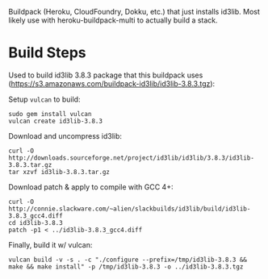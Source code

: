 Buildpack (Heroku, CloudFoundry, Dokku, etc.) that just installs id3lib. Most
likely use with heroku-buildpack-multi to actually build a stack.

Build Steps
===========

Used to build id3lib 3.8.3 package that this buildpack uses (https://s3.amazonaws.com/buildpack-id3lib/id3lib-3.8.3.tgz):

Setup `vulcan` to build:
```
sudo gem install vulcan
vulcan create id3lib-3.8.3
```

Download and uncompress id3lib:
```
curl -O http://downloads.sourceforge.net/project/id3lib/id3lib/3.8.3/id3lib-3.8.3.tar.gz
tar xzvf id3lib-3.8.3.tar.gz
```

Download patch & apply to compile with GCC 4+:
```
curl -O http://connie.slackware.com/~alien/slackbuilds/id3lib/build/id3lib-3.8.3_gcc4.diff
cd id3lib-3.8.3
patch -p1 < ../id3lib-3.8.3_gcc4.diff
```

Finally, build it w/ vulcan:
```
vulcan build -v -s . -c "./configure --prefix=/tmp/id3lib-3.8.3 && make && make install" -p /tmp/id3lib-3.8.3 -o ../id3lib-3.8.3.tgz
```
